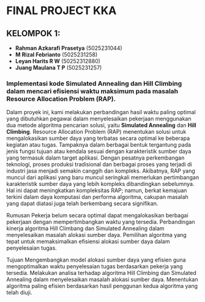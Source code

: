 # FINAL PROJECT KKA

## KELOMPOK 1:
- **Rahman Azkarafi Prasetya** (5025231044)
- **M Rizal Febrianto** (5025231258)
- **Leyan Harits R W** (50252312880)
- **Juang Maulana T P** (5025231257)

### Implementasi kode Simulated Annealing dan Hill Climbing dalam mencari efisiensi waktu maksimum pada masalah Resource Allocation Problem (RAP).

Dalam proyek ini, kami melakukan perbandingan hasil waktu paling optimal yang dibutuhkan pegawai dalam menyelesaikan pekerjaan menggunakan 
dua metode algoritma pencarian solusi, yaitu **Simulated Annealing** dan **Hill Climbing**.
Resource Allocation Problem (RAP) menentukan solusi untuk mengalokasikan sumber daya yang terbatas secara optimal ke beberapa kegiatan atau tugas. 
Tampaknya dalam berbagai bentuk tergantung pada jenis fungsi tujuan atau kendala sesuai dengan karakteristik sumber daya yang termasuk dalam target aplikasi. 
Dengan pesatnya perkembangan teknologi, proses produksi tradisional dan berbagai proses yang terjadi di industri jasa menjadi semakin canggih dan kompleks. 
Akibatnya, RAP yang muncul dari aplikasi yang baru muncul seringkali memerlukan pertimbangan karakteristik sumber daya yang lebih kompleks dibandingkan sebelumnya. 
Hal ini dapat meningkatkan kompleksitas RAP; namun, berkat kemajuan terkini dalam daya komputasi dan performa algoritma, 
cakupan masalah yang dapat diatasi juga telah berkembang secara signifikan.

Rumusan
Pekerja belum secara optimal dapat mengalokasikan berbagai pekerjaan dengan mempertimbangkan waktu yang tersedia.
Perbandingan kinerja algoritma Hill Climbang dan Simulated Annealing dalam menyelesaikan masalah alokasi sumber daya.
Pemilihan algoritma yang tepat untuk memaksimalkan efisiensi alokasi sumber daya dalam penyelesaian tugas.

Tujuan
Mengembangkan model alokasi sumber daya yang efisien guna mengoptimalkan waktu penyelesaian tugas berdasarkan pekerja yang tersedia.
Melakukan analisa terhadap algoritma Hill Climbing dan Simulated Annealing dalam menyelesaikan masalah alokasi sumber daya.
Menentukan algoritma paling efisien berdasarkan hasil penggunan kedua algoritma yang telah diuji.
